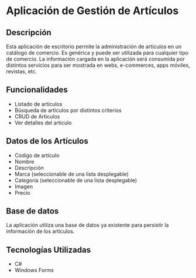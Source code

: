 # Aplicación de Gestión de Artículos
## Descripción
Esta aplicación de escritorio permite la administración de artículos en un catálogo de comercio. Es genérica y puede ser utilizada para cualquier tipo de comercio. La información cargada en la aplicación será consumida por distintos servicios para ser mostrada en webs, e-commerces, apps móviles, revistas, etc.

## Funcionalidades
* Listado de artículos
* Búsqueda de artículos por distintos criterios
* CRUD de Articulos
* Ver detalles del articulo

## Datos de los Artículos
* Código de artículo
* Nombre
* Descripción
* Marca (seleccionable de una lista desplegable)
* Categoría (seleccionable de una lista desplegable)
* Imagen
* Precio

## Base de datos
La aplicación utiliza una base de datos ya existente para persistir la información de los artículos.

## Tecnologías Utilizadas
* C#
* Windows Forms